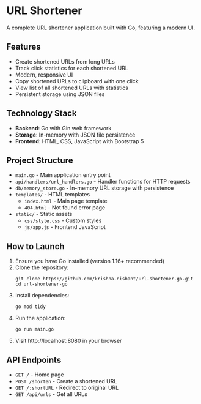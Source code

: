 # URL Shortener

A complete URL shortener application built with Go, featuring a modern UI.

## Features

- Create shortened URLs from long URLs
- Track click statistics for each shortened URL
- Modern, responsive UI
- Copy shortened URLs to clipboard with one click
- View list of all shortened URLs with statistics
- Persistent storage using JSON files

## Technology Stack

- **Backend**: Go with Gin web framework
- **Storage**: In-memory with JSON file persistence
- **Frontend**: HTML, CSS, JavaScript with Bootstrap 5

## Project Structure

- `main.go` - Main application entry point
- `api/handlers/url_handlers.go` - Handler functions for HTTP requests
- `db/memory_store.go` - In-memory URL storage with persistence
- `templates/` - HTML templates
  - `index.html` - Main page template
  - `404.html` - Not found error page
- `static/` - Static assets
  - `css/style.css` - Custom styles
  - `js/app.js` - Frontend JavaScript

## How to Launch

1. Ensure you have Go installed (version 1.16+ recommended)
2. Clone the repository:
   ```
   git clone https://github.com/krishna-nishant/url-shortener-go.git
   cd url-shortener-go
   ```
3. Install dependencies:
   ```
   go mod tidy
   ```
4. Run the application:
   ```
   go run main.go
   ```
5. Visit http://localhost:8080 in your browser

## API Endpoints

- `GET /` - Home page
- `POST /shorten` - Create a shortened URL
- `GET /:shortURL` - Redirect to original URL
- `GET /api/urls` - Get all URLs

